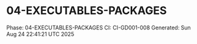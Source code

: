 # 04-EXECUTABLES-PACKAGES
Phase: 04-EXECUTABLES-PACKAGES
CI: CI-GD001-008
Generated: Sun Aug 24 22:41:21 UTC 2025

